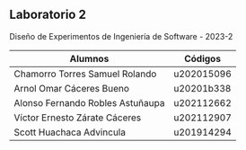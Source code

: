 ## Laboratorio 2
  
Diseño de Experimentos de Ingeniería de Software - 2023-2

| Alumnos | Códigos | 
|----------|----------|
| Chamorro Torres Samuel Rolando  | u202015096   |
| Arnol Omar Cáceres Bueno | u20201b338   |
| Alonso Fernando Robles Astuñaupa  | u202112662   |
|Víctor Ernesto Zárate Cáceres | u202112907   |
| Scott Huachaca Advincula | u201914294   |